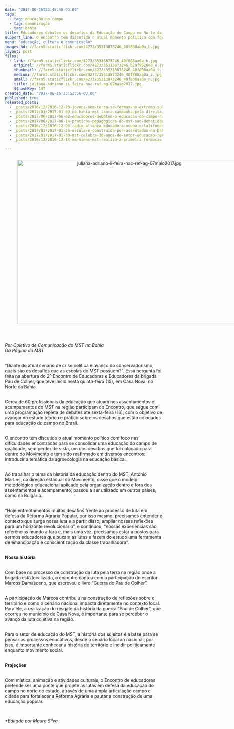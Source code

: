 ```yaml
---
date: "2017-06-16T23:45:48-03:00"
tags:
  - tag: educação-no-campo
  - tag: comunicação
  - tag: bahia
title: Educadores debatem os desafios da Educação do Campo no Norte da Bahia
support_line: O encontro tem discutido o atual momento político com foco nas dificuldades encontradas para se consolidar uma educação do campo de qualidade
menu: "educação, cultura e comunicação"
images_hd: //farm5.staticflickr.com/4273/35313873246_40f808aa0a_b.jpg
layout: post
files:
  - link: //farm5.staticflickr.com/4273/35313873246_40f808aa0a_b.jpg
    original: //farm5.staticflickr.com/4273/35313873246_b29f9526e8_o.jpg
    thumbnail: //farm5.staticflickr.com/4273/35313873246_40f808aa0a_t.jpg
    medium: //farm5.staticflickr.com/4273/35313873246_40f808aa0a_z.jpg
    small: //farm5.staticflickr.com/4273/35313873246_40f808aa0a_n.jpg
    title: juliana-adriano-ii-feira-nac-ref-ag-07maio2017.jpg
    $$hashKey: 14T
created_date: "2017-06-16T23:52:56-03:00"
published: true
releated_posts:
  - _posts/2016/12/2016-12-20-jovens-sem-terra-se-formam-no-extremo-sul-da-bahia.md
  - _posts/2017/01/2017-01-09-na-bahia-mst-lanca-campanha-pelo-direito-de-estudar-e-viver-no-campo.md
  - _posts/2017/06/2017-06-02-educadores-debatem-a-educacao-do-campo-na-formacao-das-familias-sem-terra.md
  - _posts/2017/06/2017-06-14-praticas-pedagogicas-do-mst-sao-debatidas-na-universidade-do-estado-da-bahia.md
  - _posts/2016/12/2016-12-06-radio-alianca-educadora-ocupa-o-latifundio-do-ar-no-sul-da-bahia.md
  - _posts/2017/01/2017-01-26-escola-e-construida-por-assentados-na-bahia.md
  - _posts/2017/01/2017-01-30-mst-celebra-30-anos-do-setor-educacao-realizando-5a-turma-do-curso-nacional-de-pedagogia-no-estado.md
  - _posts/2016/12/2016-12-14-em-minas-mst-realiza-a-primeira-formacao-em-comunicacao-para-militantes.md

---
```

<div style="text-align:center">
<figure class="image" style="display:inline-block"><img alt="juliana-adriano-ii-feira-nac-ref-ag-07maio2017.jpg" height="525" src="//farm5.staticflickr.com/4273/35313873246_40f808aa0a_b.jpg" width="700" />
<figcaption></figcaption>
</figure>
</div>

<p>&nbsp;</p>

<p><em>Por Coletivo de Comunica&ccedil;&atilde;o do MST na Bahia<br />
Da P&aacute;gina do MST</em></p>

<p><br />
&ldquo;Diante do atual cen&aacute;rio de crise pol&iacute;tica e avan&ccedil;o do conservadorismo, quais s&atilde;o os desafios que as escolas do MST possuem?&rdquo;. Essa pergunta foi feita na abertura do 2&ordm; Encontro de Educadoras e Educadores da brigada Pau de Colher, que teve in&iacute;cio nesta quinta-feira (15), em Casa Nova, no Norte da Bahia.</p>

<p><br />
Cerca de 60 profissionais da educa&ccedil;&atilde;o que atuam nos assentamentos e acampamentos do MST na regi&atilde;o participam do Encontro, que segue com uma programa&ccedil;&atilde;o repleta de debates at&eacute; sexta-feira (16), com o objetivo de avan&ccedil;ar no estudo te&oacute;rico e pr&aacute;tico sobre os desafios que est&atilde;o colocados para educa&ccedil;&atilde;o do campo no Brasil.</p>

<p><br />
O encontro tem discutido o atual momento pol&iacute;tico com foco nas dificuldades encontradas para se consolidar uma educa&ccedil;&atilde;o do campo de qualidade, sem perder de vista, um dos desafios que foi colocado para dentro do Movimento e tem sido reafirmado em diversos encontros: introduzir a tem&aacute;tica da agroecologia na educa&ccedil;&atilde;o b&aacute;sica.</p>

<p><br />
Ao trabalhar o tema da hist&oacute;ria da educa&ccedil;&atilde;o dentro do MST, Ant&ocirc;nio Martins, da dire&ccedil;&atilde;o estadual do Movimento, disse que o modelo metodol&oacute;gico educacional aplicado pela organiza&ccedil;&atilde;o dentro e fora dos assentamentos e acampamento, passou a ser utilizado em outros pa&iacute;ses, como na Bulg&aacute;ria.</p>

<p><br />
&ldquo;Hoje enfrentamentos muitos desafios frente ao processo de luta em defesa da Reforma Agr&aacute;ria Popular, por isso mesmo, precisamos entender o contexto que surge nossa luta e a partir disso, ampliar nossas reflex&otilde;es para um horizonte revolucion&aacute;rio&rdquo;, e continuou, &ldquo;nossas experi&ecirc;ncias s&atilde;o refer&ecirc;ncias mundo a fora e, mais uma vez, precisamos estar a postos para sermos educadores que puxam as lutas e fazem do estudo uma ferramenta de emancipa&ccedil;&atilde;o e conscientiza&ccedil;&atilde;o da classe trabalhadora&rdquo;.</p>

<p><br />
<strong>Nossa hist&oacute;ria</strong></p>

<p><br />
Com base no processo de constru&ccedil;&atilde;o da luta pela terra na regi&atilde;o onde a brigada est&aacute; localizada, o encontro contou com a participa&ccedil;&atilde;o do escritor Marcos Damasceno, que escreveu o livro &ldquo;Guerra do Pau de Colher&rdquo;.</p>

<p><br />
A participa&ccedil;&atilde;o de Marcos contribuiu na constru&ccedil;&atilde;o de reflex&otilde;es sobre o territ&oacute;rio e como o cen&aacute;rio nacional impacta diretamente no contexto local. Para ele, a realiza&ccedil;&atilde;o do resgate da hist&oacute;ria da guerra &ldquo;Pau de Colher&rdquo;, que ocorreu no munic&iacute;pio de Casa Nova, &eacute; importante para se perceber o avan&ccedil;o da luta coletiva na regi&atilde;o.</p>

<p><br />
Para o setor de educa&ccedil;&atilde;o do MST, a hist&oacute;ria dos sujeitos &eacute; a base para se pensar os processos educativos, desde o cen&aacute;rio local ao nacional, por isso, &eacute; importante conhecer a hist&oacute;ria do territ&oacute;rio e incidir politicamente enquanto movimento social.</p>

<p><br />
<strong>Proje&ccedil;&otilde;es</strong></p>

<p><br />
Com m&iacute;stica, anima&ccedil;&atilde;o e atividades culturais, o Encontro de educadores pretende ser uma ponte que projete as lutas em defesa da educa&ccedil;&atilde;o do campo no norte do estado, atrav&eacute;s de uma ampla articula&ccedil;&atilde;o campo e cidade para fortalecer a Reforma Agr&aacute;ria e pautar a constru&ccedil;&atilde;o de uma educa&ccedil;&atilde;o popular.</p>

<p>&nbsp;</p>

<p><em>*Editado por Maura Silva&nbsp;</em></p>
